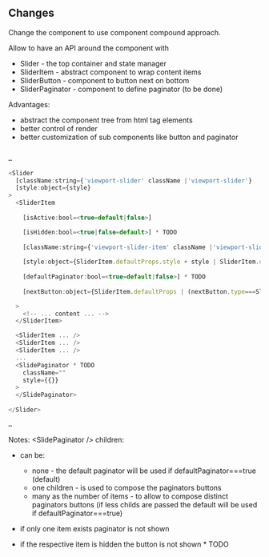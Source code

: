 
## Changes 

Change the component to use component compound approach.

Allow to have an API around the component with

* Slider - the top container and state manager
* SliderItem - abstract component to wrap content items
* SliderButton - component to button next on bottom
* SliderPaginator - component to define paginator (to be done)

Advantages:

* abstract the component tree from html tag elements
* better control of render
* better customization of sub components like button and paginator 

```javascript

…

<Slider
  [className:string={'viewport-slider' className |'viewport-slider'}
  [style:object={style}
>
  <SliderItem 
    
    [isActive:bool=<true=default|false>]

    [isHidden:bool=<true|false=default>] * TODO
    
    [className:string={'viewport-slider-item' className |'viewport-slider-item'}
    
    [style:object={SliderItem.defaultProps.style + style | SliderItem.defaultProps.style}
    
    [defaultPaginator:bool=<true=default|false>] * TODO
    
    [nextButton:object={SliderItem.defaultProps | (nextButton.type===SliderButton? nextButton : <SliderButton>nextButton</SliderButton>}]

  >
    <!-- ... content ... -->
  </SliderItem>

  <SliderItem ... />
  <SliderItem ... />
  <SliderItem ... />
  ...
  <SlidePaginator * TODO
    className="" 
    style={{}}
  >
  </SlidePaginator>
  
</Slider>

…

```

Notes: <SlidePaginator /\> children:

* can be:
  * none - the default paginator will be used if defaultPaginator===true (default)
  * one children - is used to compose the paginators buttons
  * many as the number of items - to allow to compose distinct paginators buttons (if less childs are passed the default will be used if defaultPaginator===true)

* if only one item exists paginator is not shown
* if the respective item is hidden the button is not shown * TODO

